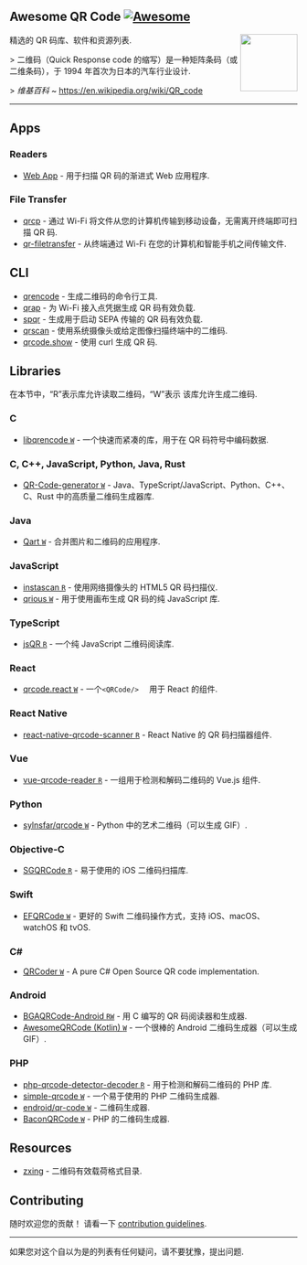 <div class="github-widget" data-repo="make-github-pseudonymous-again/awesome-qr-code"></div>

## Awesome QR Code [![Awesome](https://awesome.re/badge.svg)](https://github.com/sindresorhus/awesome)

[<img src="https://raw.githubusercontent.com/make-github-pseudonymous-again/awesome-qr-code/master/repo-link.svg?sanitize=true" align="right" width="100">](https://github.com/make-github-pseudonymous-again/awesome-qr-code#readme)

精选的 QR 码库、软件和资源列表.

&gt; 二维码（Quick Response code 的缩写）是一种矩阵条码（或二维条码），于 1994 年首次为日本的汽车行业设计.
>
&gt; *维基百科* ~ https://en.wikipedia.org/wiki/QR_code




---

## Apps

### Readers

- [Web App](https://github.com/code-kotis/qr-code-scanner) - 用于扫描 QR 码的渐进式 Web 应用程序.

### File Transfer

- [qrcp](https://github.com/claudiodangelis/qrcp) - 通过 Wi-Fi 将文件从您的计算机传输到移动设备，无需离开终端即可扫描 QR 码.
- [qr-filetransfer](https://github.com/sdushantha/qr-filetransfer) - 从终端通过 Wi-Fi 在您的计算机和智能手机之间传输文件.

## CLI

- [qrencode](https://fukuchi.org/works/qrencode) - 生成二维码的命令行工具.
- [qrap](https://github.com/make-github-pseudonymous-again/qrap) - 为 Wi-Fi 接入点凭据生成 QR 码有效负载.
- [spqr](https://github.com/make-github-pseudonymous-again/spqr) - 生成用于启动 SEPA 传输的 QR 码有效负载.
- [qrscan](https://github.com/sayanarijit/qrscan) - 使用系统摄像头或给定图像扫描终端中的二维码.
- [qrcode.show](https://qrcode.show) - 使用 curl 生成 QR 码.

## Libraries

在本节中，“R”表示库允许读取二维码，“W”表示
该库允许生成二维码.

### C

- [libqrencode `W`](https://github.com/fukuchi/libqrencode) - 一个快速而紧凑的库，用于在 QR 码符号中编码数据.

### C, C++, JavaScript, Python, Java, Rust

- [QR-Code-generator `W`](https://github.com/nayuki/QR-Code-generator) - Java、TypeScript/JavaScript、Python、C++、C、Rust 中的高质量二维码生成器库.

### Java

- [Qart `W`](https://github.com/scola/Qart) - 合并图片和二维码的应用程序.

### JavaScript

- [instascan `R`](https://github.com/schmich/instascan) - 使用网络摄像头的 HTML5 QR 码扫描仪.
- [qrious `W`](https://github.com/neocotic/qrious) - 用于使用画布生成 QR 码的纯 JavaScript 库.

### TypeScript

- [jsQR `R`](https://github.com/cozmo/jsQR) - 一个纯 JavaScript 二维码阅读库.

### React

- [qrcode.react `W`](https://github.com/zpao/qrcode.react)  - 一个`<QRCode/>  ` 用于 React 的组件.

### React Native

- [react-native-qrcode-scanner `R`](https://github.com/moaazsidat/react-native-qrcode-scanner) - React Native 的 QR 码扫描器组件.

### Vue

- [vue-qrcode-reader `R`](https://github.com/gruhn/vue-qrcode-reader) - 一组用于检测和解码二维码的 Vue.js 组件.

### Python

- [sylnsfar/qrcode `W`](https://github.com/sylnsfar/qrcode) - Python 中的艺术二维码（可以生成 GIF）.

### Objective-C

- [SGQRCode `R`](https://github.com/kingsic/SGQRCode) - 易于使用的 iOS 二维码扫描库.

### Swift

- [EFQRCode `W`](https://github.com/EFPrefix/EFQRCode) - 更好的 Swift 二维码操作方式，支持 iOS、macOS、watchOS 和 tvOS.

### C\#

- [QRCoder `W`](https://github.com/codebude/QRCoder) - A pure C# Open Source QR code implementation.

### Android

- [BGAQRCode-Android `RW`](https://github.com/bingoogolapple/BGAQRCode-Android) - 用 C 编写的 QR 码阅读器和生成器.
- [AwesomeQRCode (Kotlin) `W`](https://github.com/SumiMakito/AwesomeQRCode) - 一个很棒的 Android 二维码生成器（可以生成 GIF）.

### PHP

- [php-qrcode-detector-decoder `R`](https://github.com/khanamiryan/php-qrcode-detector-decoder) - 用于检测和解码二维码的 PHP 库.
- [simple-qrcode `W`](https://github.com/SimpleSoftwareIO/simple-qrcode) - 一个易于使用的 PHP 二维码生成器.
- [endroid/qr-code `W`](https://github.com/endroid/qr-code) - 二维码生成器.
- [BaconQRCode `W`](https://github.com/Bacon/BaconQRCode) - PHP 的二维码生成器.


## Resources

- [zxing](https://github.com/zxing/zxing/wiki/Barcode-Contents) - 二维码有效载荷格式目录.


## Contributing

随时欢迎您的贡献！ 请看一下 [contribution guidelines](https://github.com/make-github-pseudonymous-again/awesome-qr-code/blob/main/CONTRIBUTING.md).

---

如果您对这个自以为是的列表有任何疑问，请不要犹豫，提出问题.

